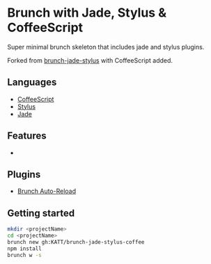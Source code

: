 Brunch with Jade, Stylus & CoffeeScript
===========================

Super minimal brunch skeleton that includes jade and stylus plugins.

Forked from [brunch-jade-stylus](https://github.com/TessaHarmon/brunch-jade-stylus) with CoffeeScript added.

## Languages

- [CoffeeScript](http://coffeescript.org/)
- [Stylus](http://learnboost.github.com/stylus/)
- [Jade](http://jade-lang.com/)

## Features

 -

## Plugins

- [Brunch Auto-Reload](https://github.com/brunch/auto-reload-brunch)


## Getting started

```bash
mkdir <projectName>
cd <projectName>
brunch new gh:KATT/brunch-jade-stylus-coffee
npm install
brunch w -s
```

